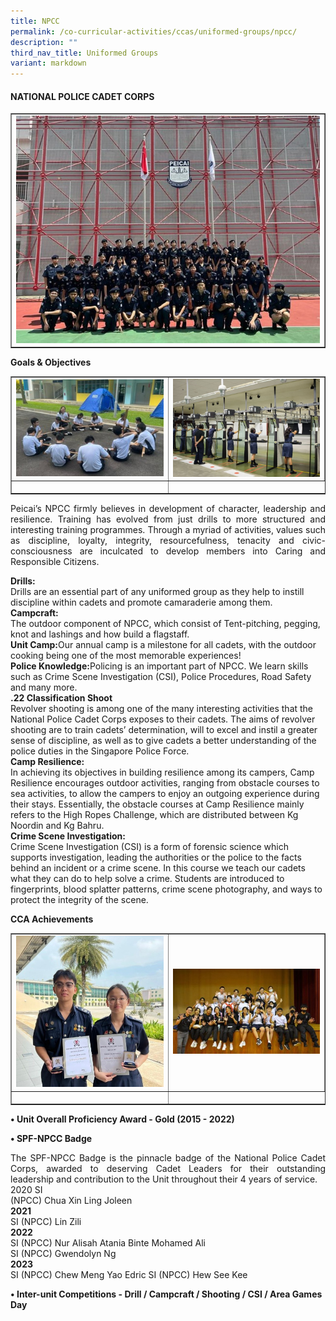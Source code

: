 ```yaml
---
title: NPCC
permalink: /co-curricular-activities/ccas/uniformed-groups/npcc/
description: ""
third_nav_title: Uniformed Groups
variant: markdown
---
```

<h4><strong>NATIONAL POLICE CADET CORPS </strong></h4>
<table style="border-collapse: collapse; width: 100%;" border="1">
<tbody>
<tr>
<td style="width: 33.3333%;"><img style="width: 100%;" src="/images/Npcc_1.jpg"></td>
</tr>
</tbody>
</table>
<p><b>Goals &amp; Objectives </b></p>
<table style="border-collapse: collapse; width: 100%;" border="1">
<tbody>
<tr>
<td style="width: 33.3333%;"><img style="width: 100%;" src="/images/Npcc_2.jpg">
	</td><td style="width: 33.3333%;"><img style="width: 100%;" src="/images/Npcc_3.jpg"></td>
</tr>
<tr>
<td style="width: 33.3333%;"><p style="text-align: center;"></p></td>
</tr>
</tbody>
</table>
<p></p><p align="justify">Peicai’s NPCC firmly believes in development of character, leadership and resilience. Training has evolved from just drills to more structured and interesting training programmes. Through a myriad of activities, values such as discipline, loyalty, integrity, resourcefulness, tenacity and civic-consciousness are inculcated to develop members into Caring and Responsible Citizens.
</p><p><b>Drills:</b><br>Drills are an essential part of any uniformed group as they help to instill discipline within cadets and promote camaraderie among them.<br><b>Campcraft:</b><br>The outdoor component of NPCC, which consist of Tent-pitching, pegging, knot and lashings and how build a flagstaff.<br><b>Unit Camp:</b>Our annual camp is a milestone for all cadets, with the outdoor cooking being one of the most memorable experiences!<br><b>Police Knowledge:</b>Policing is an important part of NPCC. We learn skills such as Crime Scene Investigation (CSI), Police Procedures, Road Safety and many more.<br><b>.22 Classification Shoot</b><br>Revolver shooting is among one of the many interesting activities that the National Police Cadet Corps exposes to their cadets. The aims of revolver shooting are to train cadets’ determination, will to excel and instil a greater sense of discipline, as well as to give cadets a better understanding of the police duties in the Singapore Police Force.<br><b>Camp Resilience:</b><br>In achieving its objectives in building resilience among its campers, Camp Resilience encourages outdoor activities, ranging from obstacle courses to sea activities, to allow the campers to enjoy an outgoing experience during their stays. Essentially, the obstacle courses at Camp Resilience mainly refers to the High Ropes Challenge, which are distributed between Kg Noordin and Kg Bahru.<br><b>Crime Scene Investigation:</b><br>Crime Scene Investigation (CSI) is a form of forensic science which supports investigation, leading the authorities or the police to the facts behind an incident or a crime scene. In this course we teach our cadets what they can do to help solve a crime. Students are introduced to fingerprints, blood splatter patterns, crime scene photography, and ways to protect the integrity of the scene.</p>
<p><b>CCA Achievements </b></p>
<table style="border-collapse: collapse; width: 100%;" border="1">
<tbody>
<tr>
<td style="width: 33.3333%;"><img style="width: 100%;" src="/images/Npcc_4.jpg"></td>
<td style="width: 33.3333%;"><img style="width: 100%;" src="/images/Npcc_5.jpg"></td>
</tr>
<tr>
<td style="width: 33.3333%;"><p style="text-align: center;"></p></td>
</tr>
</tbody>
</table>
<p><b>•	Unit Overall Proficiency Award - Gold (2015 - 2022) </b></p>
<p><b>•	SPF-NPCC Badge</b></p>
<p></p><p align="justify">The SPF-NPCC Badge is the pinnacle badge of the National Police Cadet Corps, awarded to deserving Cadet Leaders for their outstanding leadership and contribution to the Unit throughout their 4 years of service.<br>2020 SI <br>
	(NPCC) Chua Xin Ling Joleen<br><b>2021</b><br> 
SI (NPCC) Lin Zili<br>
<b>2022</b><br>
SI (NPCC) Nur Alisah Atania Binte Mohamed Ali<br>
SI (NPCC) Gwendolyn Ng<br>
<b>2023</b><br>
SI (NPCC) Chew Meng Yao Edric
SI (NPCC) Hew See Kee	
</p><p><b>•	Inter-unit Competitions - Drill / Campcraft / Shooting / CSI / Area Games Day </b></p>